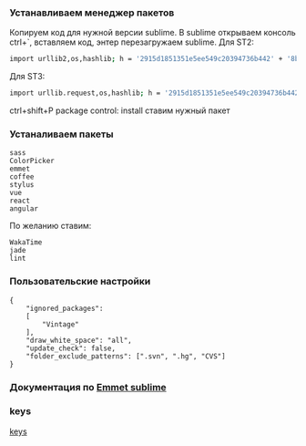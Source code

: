 ### Устанавливаем менеджер пакетов
Копируем код для нужной версии sublime. В sublime открываем консоль ctrl+`, вставляем код, энтер
перезагружаем sublime.
Для ST2:

```sh
import urllib2,os,hashlib; h = '2915d1851351e5ee549c20394736b442' + '8bc59f460fa1548d1514676163dafc88'; pf = 'Package Control.sublime-package'; ipp = sublime.installed_packages_path(); os.makedirs( ipp ) if not os.path.exists(ipp) else None; urllib2.install_opener( urllib2.build_opener( urllib2.ProxyHandler()) ); by = urllib2.urlopen( 'http://packagecontrol.io/' + pf.replace(' ', '%20')).read(); dh = hashlib.sha256(by).hexdigest(); open( os.path.join( ipp, pf), 'wb' ).write(by) if dh == h else None; print('Error validating download (got %s instead of %s), please try manual install' % (dh, h) if dh != h else 'Please restart Sublime Text to finish installation')
```

Для ST3: 

```sh
import urllib.request,os,hashlib; h = '2915d1851351e5ee549c20394736b442' + '8bc59f460fa1548d1514676163dafc88'; pf = 'Package Control.sublime-package'; ipp = sublime.installed_packages_path(); urllib.request.install_opener( urllib.request.build_opener( urllib.request.ProxyHandler()) ); by = urllib.request.urlopen( 'http://packagecontrol.io/' + pf.replace(' ', '%20')).read(); dh = hashlib.sha256(by).hexdigest(); print('Error validating download (got %s instead of %s), please try manual install' % (dh, h)) if dh != h else open(os.path.join( ipp, pf), 'wb' ).write(by)
```

ctrl+shift+P
package control: install
ставим нужный пакет

### Устаналиваем пакеты

```
sass
ColorPicker
emmet
coffee
stylus
vue
react
angular
```

По желанию ставим:

```
WakaTime
jade
lint
```

### Пользовательские настройки

```
{
	"ignored_packages":
	[
		"Vintage"
	],
	"draw_white_space": "all",
	"update_check": false,
	"folder_exclude_patterns": [".svn", ".hg", "CVS"]
}

```

### Документация по [Emmet sublime]


[Emmet sublime]:https://github.com/sergeche/emmet-sublime

### keys
[keys](https://gist.github.com/rockdrigo/de9a16a4c8d75d7acb32)
